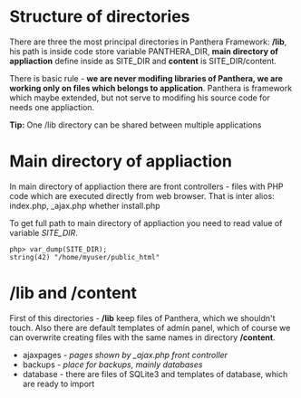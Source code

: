 Structure of directories
========================

There are three the most principal directories in Panthera Framework: **/lib**, his path is inside code store variable PANTHERA_DIR, **main 
directory of appliaction** define inside as SITE_DIR and **content** is SITE_DIR/content.

There is basic rule - __we are never modifing libraries of Panthera, we are working only on files which belongs to application__. Panthera is framework 
which maybe extended, but not serve to modifing his source code for needs one appliaction.

**Tip:** One /lib directory can be shared between multiple applications

Main directory of appliaction
========================

In main directory of appliaction there are front controllers - files with PHP code which are executed directly from web browser. That is inter 
alios: index.php, _ajax.php whether install.php

To get full path to main directory of appliaction you need to read value of variable *SITE_DIR*.

```
php> var_dump(SITE_DIR);
string(42) "/home/myuser/public_html"
```

/lib and /content
=================

First of this directories - **/lib** keep files of Panthera, which we shouldn't touch. Also there are default templates of admin panel, which of 
course we can overwrite creating files with the same names in directory **/content**.

* ajaxpages - *pages shown by _ajax.php front controller*
* backups - *place for backups, mainly databases*
* database - there are files of SQLite3 and templates of database, which are ready to import
